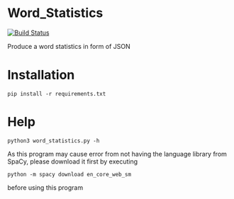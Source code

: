 # Word_Statistics
[![Build Status](https://api.travis-ci.com/FlyingTwigs/Word_Statistics.svg?branch=master)](https://travis-ci.com/github/FlyingTwigs/Word_Statistics)

Produce a word statistics in form of JSON

# Installation

```pip install -r requirements.txt```

# Help

```
python3 word_statistics.py -h
```

As this program may cause error from not having the language library from SpaCy, please download it first by executing
``` 
python -m spacy download en_core_web_sm
```
before using this program
